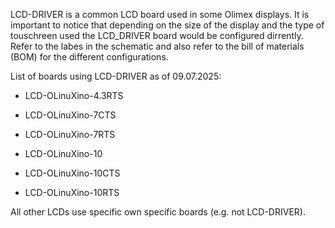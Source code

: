 LCD-DRIVER is a common LCD board used in some Olimex displays. It is important to notice that depending on the size of the display and the type of touschreen 
used the LCD_DRIVER board would be configured dirrently. Refer to the labes in the schematic and also refer to the bill of materials (BOM) for the different configurations.

List of boards using LCD-DRIVER as of 09.07.2025:

- LCD-OLinuXino-4.3RTS

- LCD-OLinuXino-7CTS

- LCD-OLinuXino-7RTS

- LCD-OLinuXino-10

- LCD-OLinuXino-10CTS

- LCD-OLinuXino-10RTS

All other LCDs use specific own specific boards (e.g. not LCD-DRIVER).
